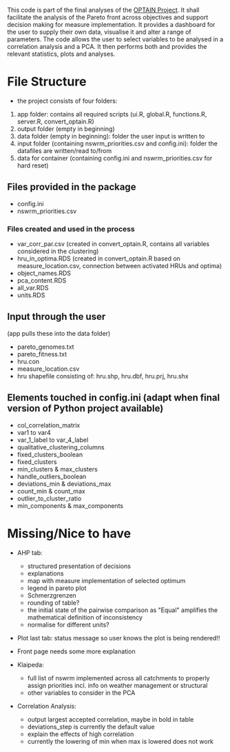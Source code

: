 This code is part of the final analyses of the [OPTAIN Project](https://www.optain.eu/). It shall facilitate the analysis of the Pareto front across objectives and support decision making for measure implementation.
It provides a dashboard for the user to supply their own data, visualise it and alter a range of parameters. The code allows the user to select variables to be analysed in a correlation analysis and a PCA. 
It then performs both and provides the relevant statistics, plots and analyses.

# File Structure
* the project consists of four folders:
1. app folder: contains all required scripts (ui.R, global.R, functions.R, server.R, convert_optain.R)
2. output folder (empty in beginning)
3. data folder (empty in beginning): folder the user input is written to
4. input folder (containing nswrm_priorities.csv and config.ini): folder the datafiles are written/read to/from 
5. data for container (containing config.ini and nswrm_priorities.csv for hard reset)

## Files provided in the package
* config.ini 
* nswrm_priorities.csv 


### Files created and used in the process
* var_corr_par.csv (created in convert_optain.R, contains all variables considered in the clustering)
* hru_in_optima.RDS (created in convert_optain.R based on measure_location.csv, connection between activated HRUs and optima)
* object_names.RDS
* pca_content.RDS
* all_var.RDS
* units.RDS

## Input through the user 
(app pulls these into the data folder)
* pareto_genomes.txt
* pareto_fitness.txt
* hru.con
* measure_location.csv
* hru shapefile consisting of: hru.shp, hru.dbf, hru.prj, hru.shx

## Elements touched in config.ini (adapt when final version of Python project available)
* col_correlation_matrix
* var1 to var4
* var_1_label to var_4_label
* qualitative_clustering_columns
* fixed_clusters_boolean
* fixed_clusters
* min_clusters & max_clusters
* handle_outliers_boolean
* deviations_min & deviations_max
* count_min & count_max
* outlier_to_cluster_ratio
* min_components & max_components

# Missing/Nice to have
* AHP tab: 
  * structured presentation of decisions
  * explanations
  * map with measure implementation of selected optimum
  * legend in pareto plot
  * Schmerzgrenzen
  * rounding of table?
  * the initial state of the pairwise comparison as "Equal" amplifies the mathematical definition of inconsistency
  * normalise for different units?
* Plot last tab: status message so user knows the plot is being rendered!!
* Front page needs some more explanation

* Klaipeda:
  * full list of nswrm implemented across all catchments to properly assign priorities incl. info on weather management or structural
  * other variables to consider in the PCA

* Correlation Analysis:
  * output largest accepted correlation, maybe in bold in table
  * deviations_step is currently the default value 
  * explain the effects of high correlation
  * currently the lowering of min when max is lowered does not work



